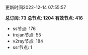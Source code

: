 更新时间2022-12-14 07:55:57

**总订阅: 73**
**总节点: 1204**
**有效节点: 416**
- ss节点: 176
- trojan节点: 55
- v2ray节点: 184
- ssr节点: 1
